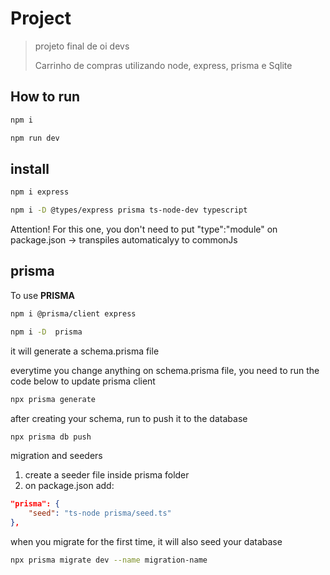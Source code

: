 # Project

> projeto final de oi devs
>
> Carrinho de compras utilizando node, express, prisma e Sqlite

## How to run

```bash
npm i
```

```bash
npm run dev
```

## install

```bash
npm i express
```

```bash
npm i -D @types/express prisma ts-node-dev typescript
```

Attention! For this one, you don't need to put "type":"module" on package.json -> transpiles automaticalyy to commonJs

## prisma

To use **PRISMA**

```bash
npm i @prisma/client express
```

```bash
npm i -D  prisma
```

it will generate a schema.prisma file

everytime you change anything on schema.prisma file, you need to run the code below to update prisma client

```bash
npx prisma generate
```
after creating your schema, run to push it to the database

```bash
npx prisma db push
```

migration and seeders

1) create a seeder file inside prisma folder
2) on package.json add:
```json
"prisma": {
    "seed": "ts-node prisma/seed.ts"
},
```
   when you migrate for the first time, it will also seed your database

```bash
npx prisma migrate dev --name migration-name
```
